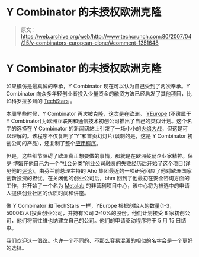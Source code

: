 # Y Combinator 的未授权欧洲克隆

> 原文：<https://web.archive.org/web/http://www.techcrunch.com:80/2007/04/25/y-combinators-european-clone/#comment-1351648>

# Y Combinator 的未授权欧洲克隆

如果模仿是最真诚的奉承，Y Combinator 现在可以认为自己受到了两次奉承。Y Combinator 向众多年轻创业者投入少量资金的融资方法已经启发了其他项目，比如科罗拉多州的 [TechStars](https://web.archive.org/web/20220816013632/http://www.beta.techcrunch.com/2007/04/18/techstars-makes-selections-start-up-summer-camp-for-10-teams/) 。

本周早些时候，Y Combinator 再次被克隆，这次是在欧洲。 [YEurope](https://web.archive.org/web/20220816013632/http://beta.yeurope.net/) (不隶属于 Y Combinator)为欧洲互联网和通信技术初创公司推出了自己的类似计划。这个名字的选择在 Y Combinator 的新闻网站上引发了一场小小的[火焰大战](https://web.archive.org/web/20220816013632/http://news.ycombinator.com/comments?id=15628)，但这是可以理解的。该程序不仅复制了“Y”和首页幻灯片(讽刺的是，这是 Y Combinator 初创公司的产品)，还复制了整个[应用程序](https://web.archive.org/web/20220816013632/http://beta.yeurope.net/media/2007.txt)。

但是，这些细节阻碍了欧洲真正想要做的事情，那就是在欧洲鼓励企业家精神。保罗·博姆在他自己为一个“社会分类”创业公司融资的失败经历后开始了这个项目(详见他的[评论](https://web.archive.org/web/20220816013632/http://news.ycombinator.com/comments?id=15677))。由芬兰前总理主持的 Aho 集团最近的一项研究回应了他对欧洲国家创新投资的担忧。在关闭他的创业公司后，bhm 回到了他最初在安全咨询方面的工作，并开始了一个名为 [Metalab](https://web.archive.org/web/20220816013632/http://metalab.at/wiki/Folder:V5a-en) 的非营利项目中心，该中心将为被选中的申请人提供创业社区的优质时间和讲座。

像 Y Combinator 和 TechStars 一样，YEurope 根据创始人的数量(1-3，5000€/人)投资创业公司，并持有公司 2-10%的股份。他们计划接受 8 家初创公司，他们将前往维也纳建立自己的公司。他们的申请驱动程序将于 5 月 15 日结束。

我们欢迎这一倡议。也许一个不同的、不那么容易混淆的相似的名字会是一个更好的选择。
